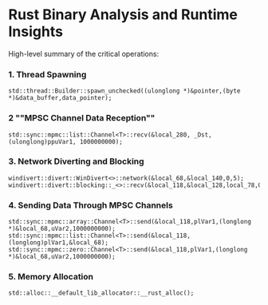 # Rust Binary Analysis and Runtime Insights

High-level summary of the critical operations:

### 1. **Thread Spawning**

```
std::thread::Builder::spawn_unchecked((ulonglong *)&pointer,(byte *)&data_buffer,data_pointer);
```

### 2 ""MPSC Channel Data Reception""

```
std::sync::mpmc::list::Channel<T>::recv(&local_280, _Dst, (ulonglong)ppuVar1, 1000000000);
```

### 3. **Network Diverting and Blocking**

```
windivert::divert::WinDivert<>::network(&local_68,&local_140,0,5);
windivert::divert::blocking::_<>::recv(&local_118,&local_128,local_78,0xffff);
```

### 4. **Sending Data Through MPSC Channels**

```
std::sync::mpmc::array::Channel<T>::send(&local_118,plVar1,(longlong *)&local_68,uVar2,1000000000);
std::sync::mpmc::list::Channel<T>::send(&local_118,(longlong)plVar1,&local_68);
std::sync::mpmc::zero::Channel<T>::send(&local_118,plVar1,(longlong *)&local_68,uVar2,1000000000);
```

### 5. **Memory Allocation**

```
std::alloc::__default_lib_allocator::__rust_alloc();
```
